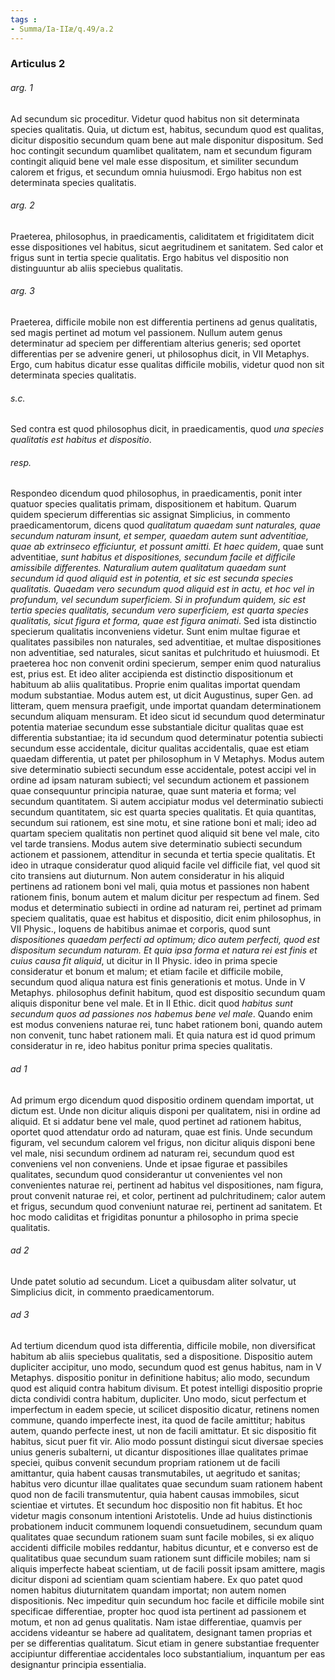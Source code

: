 ```yaml
---
tags : 
- Summa/Ia-IIæ/q.49/a.2
---
```


### Articulus 2

###### arg. 1
Ad secundum sic proceditur. Videtur quod habitus non sit determinata species qualitatis. Quia, ut dictum est, habitus, secundum quod est qualitas, dicitur dispositio secundum quam bene aut male disponitur dispositum. Sed hoc contingit secundum quamlibet qualitatem, nam et secundum figuram contingit aliquid bene vel male esse dispositum, et similiter secundum calorem et frigus, et secundum omnia huiusmodi. Ergo habitus non est determinata species qualitatis.

###### arg. 2
Praeterea, philosophus, in praedicamentis, caliditatem et frigiditatem dicit esse dispositiones vel habitus, sicut aegritudinem et sanitatem. Sed calor et frigus sunt in tertia specie qualitatis. Ergo habitus vel dispositio non distinguuntur ab aliis speciebus qualitatis.

###### arg. 3
Praeterea, difficile mobile non est differentia pertinens ad genus qualitatis, sed magis pertinet ad motum vel passionem. Nullum autem genus determinatur ad speciem per differentiam alterius generis; sed oportet differentias per se advenire generi, ut philosophus dicit, in VII Metaphys. Ergo, cum habitus dicatur esse qualitas difficile mobilis, videtur quod non sit determinata species qualitatis.

###### s.c.
Sed contra est quod philosophus dicit, in praedicamentis, quod *una species qualitatis est habitus et dispositio*.

###### resp.
Respondeo dicendum quod philosophus, in praedicamentis, ponit inter quatuor species qualitatis primam, dispositionem et habitum. Quarum quidem specierum differentias sic assignat Simplicius, in commento praedicamentorum, dicens quod *qualitatum quaedam sunt naturales, quae secundum naturam insunt, et semper, quaedam autem sunt adventitiae, quae ab extrinseco efficiuntur, et possunt amitti. Et haec quidem*, quae sunt adventitiae, *sunt habitus et dispositiones, secundum facile et difficile amissibile differentes. Naturalium autem qualitatum quaedam sunt secundum id quod aliquid est in potentia, et sic est secunda species qualitatis. Quaedam vero secundum quod aliquid est in actu, et hoc vel in profundum, vel secundum superficiem. Si in profundum quidem, sic est tertia species qualitatis, secundum vero superficiem, est quarta species qualitatis, sicut figura et forma, quae est figura animati*. Sed ista distinctio specierum qualitatis inconveniens videtur. Sunt enim multae figurae et qualitates passibiles non naturales, sed adventitiae, et multae dispositiones non adventitiae, sed naturales, sicut sanitas et pulchritudo et huiusmodi. Et praeterea hoc non convenit ordini specierum, semper enim quod naturalius est, prius est. Et ideo aliter accipienda est distinctio dispositionum et habituum ab aliis qualitatibus. Proprie enim qualitas importat quendam modum substantiae. Modus autem est, ut dicit Augustinus, super Gen. ad litteram, quem mensura praefigit, unde importat quandam determinationem secundum aliquam mensuram. Et ideo sicut id secundum quod determinatur potentia materiae secundum esse substantiale dicitur qualitas quae est differentia substantiae; ita id secundum quod determinatur potentia subiecti secundum esse accidentale, dicitur qualitas accidentalis, quae est etiam quaedam differentia, ut patet per philosophum in V Metaphys. Modus autem sive determinatio subiecti secundum esse accidentale, potest accipi vel in ordine ad ipsam naturam subiecti; vel secundum actionem et passionem quae consequuntur principia naturae, quae sunt materia et forma; vel secundum quantitatem. Si autem accipiatur modus vel determinatio subiecti secundum quantitatem, sic est quarta species qualitatis. Et quia quantitas, secundum sui rationem, est sine motu, et sine ratione boni et mali; ideo ad quartam speciem qualitatis non pertinet quod aliquid sit bene vel male, cito vel tarde transiens. Modus autem sive determinatio subiecti secundum actionem et passionem, attenditur in secunda et tertia specie qualitatis. Et ideo in utraque consideratur quod aliquid facile vel difficile fiat, vel quod sit cito transiens aut diuturnum. Non autem consideratur in his aliquid pertinens ad rationem boni vel mali, quia motus et passiones non habent rationem finis, bonum autem et malum dicitur per respectum ad finem. Sed modus et determinatio subiecti in ordine ad naturam rei, pertinet ad primam speciem qualitatis, quae est habitus et dispositio, dicit enim philosophus, in VII Physic., loquens de habitibus animae et corporis, quod sunt *dispositiones quaedam perfecti ad optimum; dico autem perfecti, quod est dispositum secundum naturam. Et quia ipsa forma et natura rei est finis et cuius causa fit aliquid*, ut dicitur in II Physic. ideo in prima specie consideratur et bonum et malum; et etiam facile et difficile mobile, secundum quod aliqua natura est finis generationis et motus. Unde in V Metaphys. philosophus definit habitum, quod est dispositio secundum quam aliquis disponitur bene vel male. Et in II Ethic. dicit quod *habitus sunt secundum quos ad passiones nos habemus bene vel male*. Quando enim est modus conveniens naturae rei, tunc habet rationem boni, quando autem non convenit, tunc habet rationem mali. Et quia natura est id quod primum consideratur in re, ideo habitus ponitur prima species qualitatis.

###### ad 1
Ad primum ergo dicendum quod dispositio ordinem quendam importat, ut dictum est. Unde non dicitur aliquis disponi per qualitatem, nisi in ordine ad aliquid. Et si addatur bene vel male, quod pertinet ad rationem habitus, oportet quod attendatur ordo ad naturam, quae est finis. Unde secundum figuram, vel secundum calorem vel frigus, non dicitur aliquis disponi bene vel male, nisi secundum ordinem ad naturam rei, secundum quod est conveniens vel non conveniens. Unde et ipsae figurae et passibiles qualitates, secundum quod considerantur ut convenientes vel non convenientes naturae rei, pertinent ad habitus vel dispositiones, nam figura, prout convenit naturae rei, et color, pertinent ad pulchritudinem; calor autem et frigus, secundum quod conveniunt naturae rei, pertinent ad sanitatem. Et hoc modo caliditas et frigiditas ponuntur a philosopho in prima specie qualitatis.

###### ad 2
Unde patet solutio ad secundum. Licet a quibusdam aliter solvatur, ut Simplicius dicit, in commento praedicamentorum.

###### ad 3
Ad tertium dicendum quod ista differentia, difficile mobile, non diversificat habitum ab aliis speciebus qualitatis, sed a dispositione. Dispositio autem dupliciter accipitur, uno modo, secundum quod est genus habitus, nam in V Metaphys. dispositio ponitur in definitione habitus; alio modo, secundum quod est aliquid contra habitum divisum. Et potest intelligi dispositio proprie dicta condividi contra habitum, dupliciter. Uno modo, sicut perfectum et imperfectum in eadem specie, ut scilicet dispositio dicatur, retinens nomen commune, quando imperfecte inest, ita quod de facile amittitur; habitus autem, quando perfecte inest, ut non de facili amittatur. Et sic dispositio fit habitus, sicut puer fit vir. Alio modo possunt distingui sicut diversae species unius generis subalterni, ut dicantur dispositiones illae qualitates primae speciei, quibus convenit secundum propriam rationem ut de facili amittantur, quia habent causas transmutabiles, ut aegritudo et sanitas; habitus vero dicuntur illae qualitates quae secundum suam rationem habent quod non de facili transmutentur, quia habent causas immobiles, sicut scientiae et virtutes. Et secundum hoc dispositio non fit habitus. Et hoc videtur magis consonum intentioni Aristotelis. Unde ad huius distinctionis probationem inducit communem loquendi consuetudinem, secundum quam qualitates quae secundum rationem suam sunt facile mobiles, si ex aliquo accidenti difficile mobiles reddantur, habitus dicuntur, et e converso est de qualitatibus quae secundum suam rationem sunt difficile mobiles; nam si aliquis imperfecte habeat scientiam, ut de facili possit ipsam amittere, magis dicitur disponi ad scientiam quam scientiam habere. Ex quo patet quod nomen habitus diuturnitatem quandam importat; non autem nomen dispositionis. Nec impeditur quin secundum hoc facile et difficile mobile sint specificae differentiae, propter hoc quod ista pertinent ad passionem et motum, et non ad genus qualitatis. Nam istae differentiae, quamvis per accidens videantur se habere ad qualitatem, designant tamen proprias et per se differentias qualitatum. Sicut etiam in genere substantiae frequenter accipiuntur differentiae accidentales loco substantialium, inquantum per eas designantur principia essentialia.

